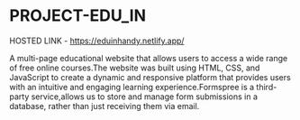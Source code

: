 # PROJECT-EDU_IN
HOSTED LINK - https://eduinhandy.netlify.app/

A multi-page educational website that allows users to access a wide range of free online courses.The website was built using HTML, CSS, and JavaScript to create a dynamic and responsive platform that provides users with an intuitive and engaging learning experience.Formspree is a third-party service,allows us to store and manage form submissions in a database, rather than just receiving them via email.
